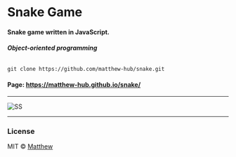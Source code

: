 <!-- ![Screenshot]()  -->

# Snake Game
 
#### Snake game written in JavaScript.
###### **Object-oriented programming**

```github
git clone https://github.com/matthew-hub/snake.git
```

#### Page: <https://matthew-hub.github.io/snake/>
---
![SS](https://cdn.jsdelivr.net/gh/matthew-hub/Snake/images/screenshot/snake.jpg)

---


### License

MIT © [Matthew](https://github.com/matthew-hub/)
